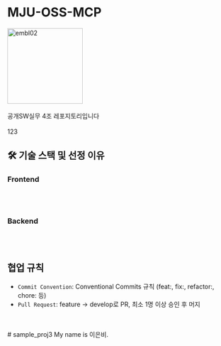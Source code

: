 # MJU-OSS-MCP
<img width="170" height="170" alt="embl02" src="https://github.com/user-attachments/assets/44f2ec4a-fd14-4e61-b850-1e985aa679ae" />

<br>
<br>
공개SW실무
4조 레포지토리입니다
<br>
<br>
123

## 🛠 기술 스택 및 선정 이유
### Frontend
<br>
<br>

### Backend
<br>
<br>

## 협업 규칙
- `Commit Convention`: Conventional Commits 규칙 (feat:, fix:, refactor:, chore: 등)
- `Pull Request`: feature → develop로 PR, 최소 1명 이상 승인 후 머지

<br>
<br>
# sample_proj3
My name is 이은비.
